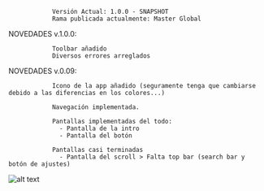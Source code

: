 

                Versión Actual: 1.0.0 - SNAPSHOT
                Rama publicada actualmente: Master Global


  NOVEDADES v.1.0.0:

                Toolbar añadido
                Diversos errores arreglados




  NOVEDADES v.0.09:

                Icono de la app añadido (seguramente tenga que cambiarse debido a las diferencias en los colores...)
                
                Navegación implementada.

                Pantallas implementadas del todo: 
                  - Pantalla de la intro
                  - Pantalla del botón

                Pantallas casi terminadas
                  - Pantalla del scroll > Falta top bar (search bar y botón de ajustes)
                
![alt text](https://encrypted-tbn0.gstatic.com/images?q=tbn:ANd9GcSIRJZHM68b6kd3wzMV4jJCOavHdFYKqIAklw&s)
